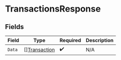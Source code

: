 # TransactionsResponse


## Fields

| Field                                               | Type                                                | Required                                            | Description                                         |
| --------------------------------------------------- | --------------------------------------------------- | --------------------------------------------------- | --------------------------------------------------- |
| `Data`                                              | [][Transaction](../../models/shared/transaction.md) | :heavy_check_mark:                                  | N/A                                                 |